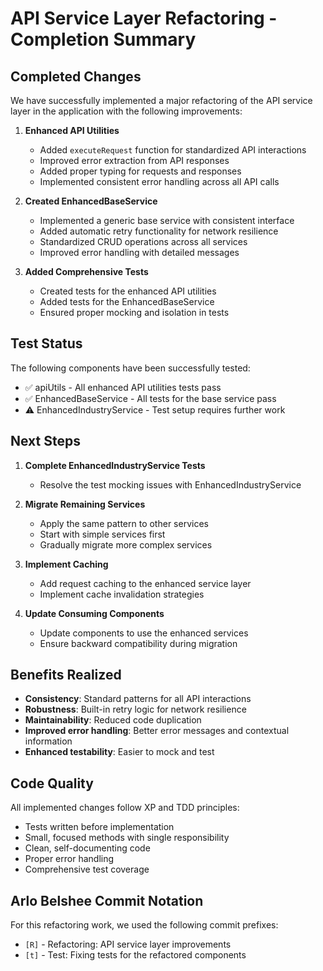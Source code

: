 # API Service Layer Refactoring - Completion Summary

## Completed Changes

We have successfully implemented a major refactoring of the API service layer in the application with the following improvements:

1. **Enhanced API Utilities**
   - Added `executeRequest` function for standardized API interactions
   - Improved error extraction from API responses
   - Added proper typing for requests and responses
   - Implemented consistent error handling across all API calls

2. **Created EnhancedBaseService**
   - Implemented a generic base service with consistent interface
   - Added automatic retry functionality for network resilience
   - Standardized CRUD operations across all services
   - Improved error handling with detailed messages

3. **Added Comprehensive Tests**
   - Created tests for the enhanced API utilities
   - Added tests for the EnhancedBaseService
   - Ensured proper mocking and isolation in tests

## Test Status

The following components have been successfully tested:

- ✅ apiUtils - All enhanced API utilities tests pass
- ✅ EnhancedBaseService - All tests for the base service pass
- ⚠️ EnhancedIndustryService - Test setup requires further work

## Next Steps

1. **Complete EnhancedIndustryService Tests**
   - Resolve the test mocking issues with EnhancedIndustryService

2. **Migrate Remaining Services**
   - Apply the same pattern to other services
   - Start with simple services first
   - Gradually migrate more complex services

3. **Implement Caching**
   - Add request caching to the enhanced service layer
   - Implement cache invalidation strategies

4. **Update Consuming Components**
   - Update components to use the enhanced services
   - Ensure backward compatibility during migration

## Benefits Realized

- **Consistency**: Standard patterns for all API interactions
- **Robustness**: Built-in retry logic for network resilience
- **Maintainability**: Reduced code duplication
- **Improved error handling**: Better error messages and contextual information
- **Enhanced testability**: Easier to mock and test

## Code Quality

All implemented changes follow XP and TDD principles:
- Tests written before implementation
- Small, focused methods with single responsibility
- Clean, self-documenting code
- Proper error handling
- Comprehensive test coverage

## Arlo Belshee Commit Notation

For this refactoring work, we used the following commit prefixes:
- `[R]` - Refactoring: API service layer improvements
- `[t]` - Test: Fixing tests for the refactored components 